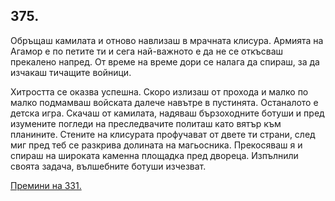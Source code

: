 ## 375.

Обръщаш камилата и отново навлизаш в мрачната клисура. Армията
на Агамор е по петите ти и сега най-важното е да не се откъсваш
прекалено напред. От време на време дори се налага да спираш, за да
изчакаш тичащите войници.

Хитростта се оказва успешна. Скоро излизаш от прохода и малко по
малко подмамваш войската далече навътре в пустинята. Останалото е
детска игра. Скачаш от камилата, надяваш бързоходните ботуши и
пред изумените погледи на преследвачите политаш като вятър към
планините. Стените на клисурата профучават от двете ти страни, след
миг пред теб се разкрива долината на магьосника. Прекосяваш я и
спираш на широката каменна площадка пред двореца. Изпълнили
своята задача, вълшебните ботуши изчезват.

[Премини на 331.](./331)
